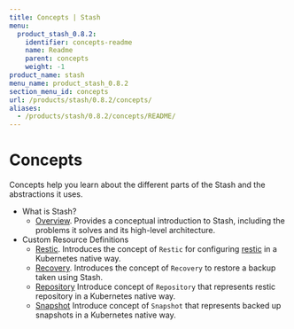 ```yaml
---
title: Concepts | Stash
menu:
  product_stash_0.8.2:
    identifier: concepts-readme
    name: Readme
    parent: concepts
    weight: -1
product_name: stash
menu_name: product_stash_0.8.2
section_menu_id: concepts
url: /products/stash/0.8.2/concepts/
aliases:
  - /products/stash/0.8.2/concepts/README/
---
```

# Concepts

Concepts help you learn about the different parts of the Stash and the abstractions it uses.

- What is Stash?
  - [Overview](/products/stash/0.8.2/concepts/what-is-stash/overview). Provides a conceptual introduction to Stash, including the problems it solves and its high-level architecture.
- Custom Resource Definitions
  - [Restic](/products/stash/0.8.2/concepts/crds/restic). Introduces the concept of `Restic` for configuring [restic](https://restic.net) in a Kubernetes native way.
  - [Recovery](/products/stash/0.8.2/concepts/crds/recovery). Introduces the concept of `Recovery` to restore a backup taken using Stash.
  - [Repository](/products/stash/0.8.2/concepts/crds/repository) Introduce concept of `Repository` that represents restic repository in a Kubernetes native way.
  - [Snapshot](/products/stash/0.8.2/concepts/crds/snapshot) Introduce concept of `Snapshot` that represents backed up snapshots in a Kubernetes native way.